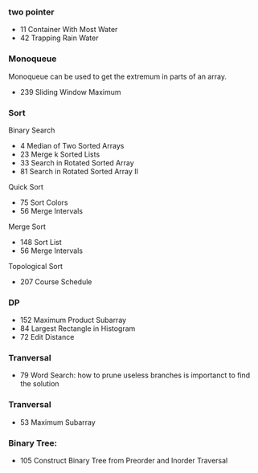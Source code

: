 ### two pointer
- 11 Container With Most Water
- 42 Trapping Rain Water

### Monoqueue
Monoqueue can be used to get the extremum in parts of an array.
- 239 Sliding Window Maximum

### Sort
Binary Search
- 4   Median of Two Sorted Arrays
- 23  Merge k Sorted Lists
- 33  Search in Rotated Sorted Array
- 81  Search in Rotated Sorted Array II

Quick Sort
- 75 Sort Colors
- 56 Merge Intervals

Merge Sort
- 148 Sort List
- 56 Merge Intervals

Topological Sort
- 207 Course Schedule

### DP
- 152 Maximum Product Subarray
- 84 Largest Rectangle in Histogram
- 72 Edit Distance

### Tranversal
- 79 Word Search: how to prune useless branches is importanct to find the solution

### Tranversal
- 53 Maximum Subarray

### Binary Tree:
- 105 Construct Binary Tree from Preorder and Inorder Traversal
